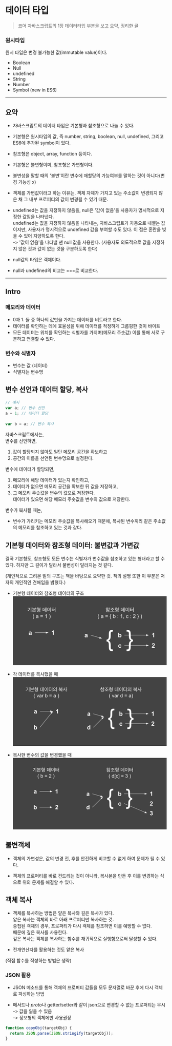 # 데이터 타입

> 코어 자바스크립트의 1장 데이터타입 부분을 보고 요약, 정리한 글

### 원시타입

원시 타입은 변경 불가능한 값(immutable value)이다.

- Boolean
- Null
- undefined
- String
- Number
- Symbol (new in ES6)

---

## 요약

- 자바스크립트의 데이터 타입은 기본형과 참조형으로 나눌 수 있다.

- 기본형은 원시타입의 값, 즉 number, string, boolean, null, undefined, 그리고 ES6에 추가된 symbol이 있다.

- 참조형은 object, array, function 등이다.

- 기본형은 불변형이며, 참조형은 가변형이다.

- 불변성을 말할 때의 '불변'이란 변수에 재할당의 가능여부를 말하는 것이 아니다(변경 가능성 x)

- 객체를 가변값이라고 하는 이유는, 객체 자체가 가지고 있는 주소값이 변경되지 않은 채 그 내부 프로퍼티의 값이 변경될 수 있기 때문.

- undefined는 값을 지정하지 않음을, null은 '값이 없음'을 사용자가 명시적으로 지정한 값임을 나타낸다.  
  undefined는 값을 지정하지 않음을 나타내는, 자바스크립트가 자동으로 내뱉는 값이지만, 사용자가 명시적으로 undefined 값을 부여할 수도 있다. 이 점은 혼란을 빚을 수 있어 지양하도록 한다.  
  -> '값이 없음'을 나타낼 땐 null 값을 사용한다. (사용자도 의도적으로 값을 지정하지 않은 것과 값이 없는 것을 구분하도록 한다)

- null값의 타입은 객체이다.

- null과 undefined의 비교는 ===로 비교한다.

---

## Intro

### 메모리와 데이터

- 0과 1. 둘 중 하나의 값만을 가지는 데이터를 비트라고 한다.
- 데이터를 확인하는 데에 효율성을 위해 데이터를 적정하게 그룹핑한 것이 바이트
- 모든 데이터는 위치를 확인하는 식별자를 가지며(메모리 주솟값) 이를 통해 서로 구분하고 연결할 수 있다.

### 변수와 식별자

- 변수는 값 (데이터)
- 식별자는 변수명

## 변수 선언과 데이터 할당, 복사

```js
// 예시
var a; // 변수 선언
a = 1; // 데이터 할당

var b = a; // 변수 복사
```

자바스크립트에서는,  
변수를 선언하면,

1. 값이 할당되지 않아도 일단 메모리 공간을 확보하고
2. 공간의 이름을 선언된 변수명으로 설정한다.

변수에 데이터가 할당되면,

1. 메모리에 해당 데이터가 있는지 확인하고,
2. 데이터가 없으면 메모리 공간을 확보한 뒤 값을 저장하고,
3. 그 메모리 주솟값을 변수의 값으로 저장한다.  
   데이터가 있으면 해당 메모리 주솟값을 변수의 값으로 저장한다.

변수가 복사될 때는,

- 변수가 가리키는 메모리 주솟값을 복사해오기 때문에, 복사된 변수끼리 같은 주소값의 메모리를 참조하고 있는 것과 같다.

## 기본형 데이터와 참조형 데이터: 불변값과 가변값

결국 기본형도, 참조형도 모든 변수는 식별자가 변수값을 참조하고 있는 형태라고 할 수 있다. 하지만 그 깊이가 달라서 불변성이 달라지는 것 같다.

(개인적으로 그려본 밑의 구조는 책을 바탕으로 요약한 것. 책의 설명 또한 이 부분은 저자의 개인적인 견해임을 밝혔다.)

- 기본형 데이터와 참조형 데이터의 구조
  ![](https://github.com/yesl-kim/TIL/blob/main/JS/%EB%8D%B0%EC%9D%B4%ED%84%B0%20%ED%83%80%EC%9E%85/%EA%B8%B0%EB%B3%B8%ED%98%95%EB%8D%B0%EC%9D%B4%ED%84%B0%20vs%20%EC%B0%B8%EC%A1%B0%ED%98%95%20%EB%8D%B0%EC%9D%B4%ED%84%B0.png?raw=true)

- 각 데이터를 복사했을 때
  ![](https://github.com/yesl-kim/TIL/blob/main/JS/%EB%8D%B0%EC%9D%B4%ED%84%B0%20%ED%83%80%EC%9E%85/%EA%B8%B0%EB%B3%B8%ED%98%95%EB%8D%B0%EC%9D%B4%ED%84%B0%20vs%20%EC%B0%B8%EC%A1%B0%ED%98%95%20%EB%8D%B0%EC%9D%B4%ED%84%B0_%EB%B3%B5%EC%82%AC.png?raw=true)

- 복사한 변수의 값을 변경했을 때
  ![](https://github.com/yesl-kim/TIL/blob/main/JS/%EB%8D%B0%EC%9D%B4%ED%84%B0%20%ED%83%80%EC%9E%85/%EA%B8%B0%EB%B3%B8%ED%98%95%EB%8D%B0%EC%9D%B4%ED%84%B0%20vs%20%EC%B0%B8%EC%A1%B0%ED%98%95%20%EB%8D%B0%EC%9D%B4%ED%84%B0_%EB%B3%80%EA%B2%BD.png?raw=true)

## 불변객체

- 객체의 가변성은, 값의 변경 전, 후를 안전하게 비교할 수 없게 하여 문제가 될 수 있다.

- 객체의 프로퍼티를 바로 건드리는 것이 아니라, 복사본을 만든 후 이를 변경하는 식으로 위의 문제를 해결할 수 있다.

## 객체 복사

- 객체를 복사하는 방법은 얕은 복사와 깊은 복사가 있다.  
  얕은 복사는 객체의 바로 아래 프로퍼티만 복사하는 것.  
  중첩된 객체의 경우, 프로퍼티가 다시 객체를 참조하면 이를 예방할 수 없다.  
  때문에 깊은 복사를 사용한다.  
  깊은 복사는 객체를 복사하는 함수를 재귀적으로 실행함으로써 달성할 수 있다.

- 전개연산자를 활용하는 것도 얕은 복사

(직접 함수를 작성하는 방법은 생략)

### JSON 활용

- JSON 메소드를 통해 객체의 프로퍼티 값들을 모두 문자열로 바꾼 후에 다시 객체로 파싱하는 방법

- 메서드나 *proto*나 getter/setter와 같이 json으로 변경할 수 없는 프로퍼티는 무시  
  -> 값을 잃을 수 있음  
  -> 정보형의 객체에만 사용권장

```js
function copyObj(targetObj) {
  return JSON.parse(JSON.stringify(targetObj));
}
```
